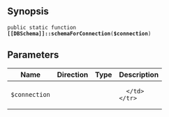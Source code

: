 ## Synopsis

<code>public static function <b>[[DBSchema]]::schemaForConnection</b>(<b>$connection</b>)</code>

## Parameters

<table>
  <thead>
    <tr>
      <th>Name</th>
      <th>Direction</th>
      <th>Type</th>
      <th>Description</th>
    </tr>
  </thead>
  <tbody>
    <tr>
      <td><code>$connection</code>
      <td><i></i></td>
      <td></td>
      <td>

      </td>
    </tr>
  </tbody>
</table>


